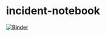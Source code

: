 # incident-notebook

[![Binder](https://mybinder.org/badge_logo.svg)](https://mybinder.org/v2/gh/vitorsss/incident-notebook/master)
